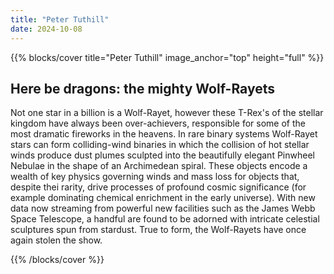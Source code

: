 ```yaml
---
title: "Peter Tuthill"
date: 2024-10-08
---
```


{{% blocks/cover title="Peter Tuthill" image_anchor="top" height="full" %}}

## Here be dragons: the mighty Wolf-Rayets

Not one star in a billion is a Wolf-Rayet, however these T-Rex's of the stellar kingdom have always been over-achievers, responsible for some of the most dramatic fireworks in the heavens. In rare binary systems Wolf-Rayet stars can form colliding-wind binaries in which the collision of hot stellar winds produce dust plumes sculpted into the beautifully elegant Pinwheel Nebulae in the shape of an Archimedean spiral. These objects encode a wealth of key physics governing winds and mass loss for objects that, despite thei rarity, drive processes of profound cosmic significance (for example dominating chemical enrichment in the early universe). With new data now streaming from powerful new facilities such as the James Webb Space Telescope, a handful are found to be adorned with intricate celestial sculptures spun from stardust. True to form, the Wolf-Rayets have once again stolen the show.

{{% /blocks/cover %}}
                    